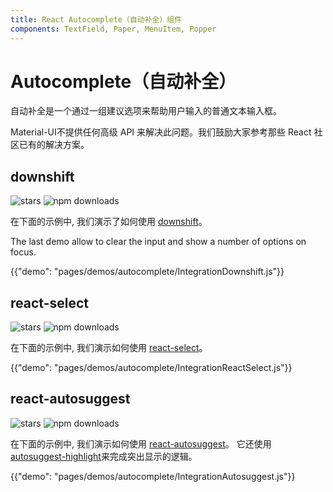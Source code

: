 ```yaml
---
title: React Autocomplete（自动补全）组件
components: TextField, Paper, MenuItem, Popper
---
```

# Autocomplete（自动补全）

<p class="description">自动补全是一个通过一组建议选项来帮助用户输入的普通文本输入框。</p>

Material-UI不提供任何高级 API 来解决此问题。我们鼓励大家参考那些 React 社区已有的解决方案。

## downshift

![stars](https://img.shields.io/github/stars/paypal/downshift.svg?style=social&label=Stars) ![npm downloads](https://img.shields.io/npm/dm/downshift.svg)

在下面的示例中, 我们演示了如何使用 [downshift](https://github.com/paypal/downshift)。

The last demo allow to clear the input and show a number of options on focus.

{{"demo": "pages/demos/autocomplete/IntegrationDownshift.js"}}

## react-select

![stars](https://img.shields.io/github/stars/JedWatson/react-select.svg?style=social&label=Stars) ![npm downloads](https://img.shields.io/npm/dm/react-select.svg)

在下面的示例中, 我们演示如何使用 [react-select](https://github.com/JedWatson/react-select)。

{{"demo": "pages/demos/autocomplete/IntegrationReactSelect.js"}}

## react-autosuggest

![stars](https://img.shields.io/github/stars/moroshko/react-autosuggest.svg?style=social&label=Stars) ![npm downloads](https://img.shields.io/npm/dm/react-autosuggest.svg)

在下面的示例中, 我们演示如何使用 [react-autosuggest](https://github.com/moroshko/react-autosuggest)。 它还使用 [autosuggest-highlight](https://www.npmjs.com/package/autosuggest-highlight)来完成突出显示的逻辑。

{{"demo": "pages/demos/autocomplete/IntegrationAutosuggest.js"}}